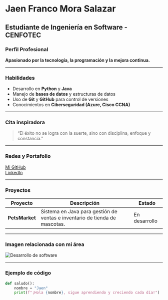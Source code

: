 # Jaen Franco Mora Salazar
## Estudiante de Ingeniería en Software - CENFOTEC
### Perfil Profesional

**Apasionado por la tecnología, la programación y la mejora continua.**

---

###  Habilidades
- Desarrollo en **Python** y **Java**   
- Manejo de **bases de datos** y estructuras de datos  
- Uso de **Git** y **GitHub** para control de versiones  
- Conocimientos en **Ciberseguridad (Azure, Cisco CCNA)**  


---

###  Cita inspiradora
> “El éxito no se logra con la suerte, sino con disciplina, enfoque y constancia.”

---

###  Redes y Portafolio
[Mi GitHub](https://github.com/jaens0797)   
[LinkedIn](https://www.linkedin.com/jaensm)

---

###  Proyectos

| Proyecto        | Descripción                                                                 | Estado     |
|-----------------|------------------------------------------------------------------------------|-------------|
| **PetsMarket**  | Sistema en Java para gestión de ventas e inventario de tienda de mascotas.   | En desarrollo |


---

###  Imagen relacionada con mi área
![Desarrollo de software](https://www.google.com/images/branding/product/2x/code_color_160x160dp.png)

---

###  Ejemplo de código
```python
def saludo():
    nombre = "Jaen"
    print(f"¡Hola {nombre}, sigue aprendiendo y creciendo cada día!")